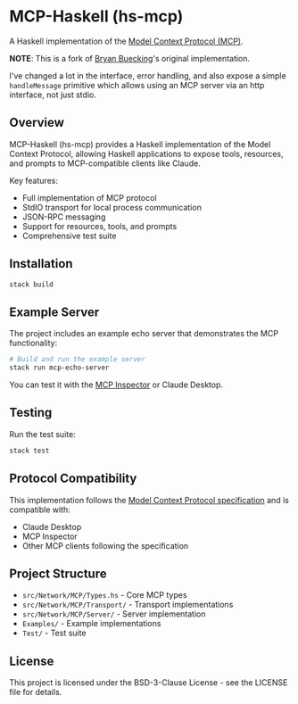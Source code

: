 # MCP-Haskell (hs-mcp)

A Haskell implementation of the [Model Context Protocol (MCP)](https://modelcontextprotocol.io/).

**NOTE**: This is a fork of [Bryan Buecking](https://github.com/buecking/hs-mcp)'s original implementation.

I've changed a lot in the interface, error handling, and also expose a simple `handleMessage` primitive which allows using an MCP server via an http interface, not just stdio.

## Overview

MCP-Haskell (hs-mcp) provides a Haskell implementation of the Model Context Protocol, allowing Haskell applications to expose tools, resources, and prompts to MCP-compatible clients like Claude.

Key features:

- Full implementation of MCP protocol
- StdIO transport for local process communication
- JSON-RPC messaging
- Support for resources, tools, and prompts
- Comprehensive test suite

## Installation

```bash
stack build
```

## Example Server

The project includes an example echo server that demonstrates the MCP functionality:

```bash
# Build and run the example server
stack run mcp-echo-server
```

You can test it with the [MCP Inspector](https://github.com/modelcontextprotocol/inspector) or Claude Desktop.

## Testing

Run the test suite:

```bash
stack test
```

## Protocol Compatibility

This implementation follows the [Model Context Protocol specification](https://spec.modelcontextprotocol.io/) and is compatible with:

- Claude Desktop
- MCP Inspector
- Other MCP clients following the specification

## Project Structure

- `src/Network/MCP/Types.hs` - Core MCP types
- `src/Network/MCP/Transport/` - Transport implementations
- `src/Network/MCP/Server/` - Server implementation
- `Examples/` - Example implementations
- `Test/` - Test suite

## License

This project is licensed under the BSD-3-Clause License - see the LICENSE file for details.
